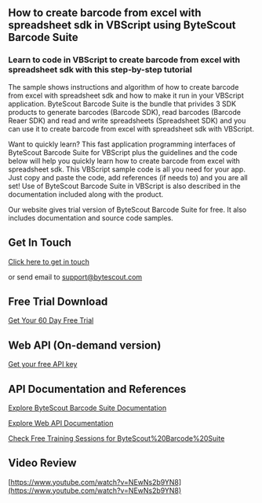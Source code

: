 ## How to create barcode from excel with spreadsheet sdk in VBScript using ByteScout Barcode Suite

### Learn to code in VBScript to create barcode from excel with spreadsheet sdk with this step-by-step tutorial

The sample shows instructions and algorithm of how to create barcode from excel with spreadsheet sdk and how to make it run in your VBScript application. ByteScout Barcode Suite is the bundle that privides 3  SDK products to generate barcodes (Barcode SDK), read barcodes (Barcode Reaer SDK) and read and write spreadsheets (Spreadsheet SDK) and you can use it to create barcode from excel with spreadsheet sdk with VBScript.

Want to quickly learn? This fast application programming interfaces of ByteScout Barcode Suite for VBScript plus the guidelines and the code below will help you quickly learn how to create barcode from excel with spreadsheet sdk. This VBScript sample code is all you need for your app. Just copy and paste the code, add references (if needs to) and you are all set! Use of ByteScout Barcode Suite in VBScript is also described in the documentation included along with the product.

Our website gives trial version of ByteScout Barcode Suite for free. It also includes documentation and source code samples.

## Get In Touch

[Click here to get in touch](https://bytescout.zendesk.com/hc/en-us/requests/new?subject=ByteScout%20Barcode%20Suite%20Question)

or send email to [support@bytescout.com](mailto:support@bytescout.com?subject=ByteScout%20Barcode%20Suite%20Question) 

## Free Trial Download

[Get Your 60 Day Free Trial](https://bytescout.com/download/web-installer?utm_source=github-readme)

## Web API (On-demand version)

[Get your free API key](https://pdf.co/documentation/api?utm_source=github-readme)

## API Documentation and References

[Explore ByteScout Barcode Suite Documentation](https://bytescout.com/documentation/index.html?utm_source=github-readme)

[Explore Web API Documentation](https://pdf.co/documentation/api?utm_source=github-readme)

[Check Free Training Sessions for ByteScout%20Barcode%20Suite](https://academy.bytescout.com/)

## Video Review

[https://www.youtube.com/watch?v=NEwNs2b9YN8](https://www.youtube.com/watch?v=NEwNs2b9YN8)